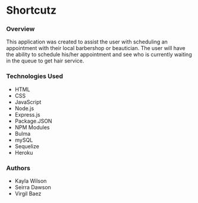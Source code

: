 # Shortcutz

### Overview
This application was created to assist the user with scheduling an appointment with their local barbershop or beautician. The user will have the ability to schedule his/her appointment and see who is currently waiting in the queue to get hair service.

<!-- Heroku link here -->

### Technologies Used
  * HTML
  * CSS
  * JavaScript
  * Node.js
  * Express.js
  * Package.JSON
  * NPM Modules
  * Bulma
  * mySQL
  * Sequelize
  * Heroku

### Authors
  * Kayla Wilson
  * Seirra Dawson
  * Virgil Baez